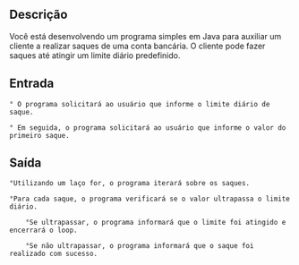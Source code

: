 ## Descrição

Você está desenvolvendo um programa simples em Java para auxiliar um cliente a realizar saques de uma conta bancária. O cliente pode fazer saques até atingir um limite diário predefinido.

## Entrada

    ° O programa solicitará ao usuário que informe o limite diário de saque.
    
    ° Em seguida, o programa solicitará ao usuário que informe o valor do primeiro saque.

## Saída

    °Utilizando um laço for, o programa iterará sobre os saques.
    
    °Para cada saque, o programa verificará se o valor ultrapassa o limite diário.
        
        °Se ultrapassar, o programa informará que o limite foi atingido e encerrará o loop.

        °Se não ultrapassar, o programa informará que o saque foi realizado com sucesso.